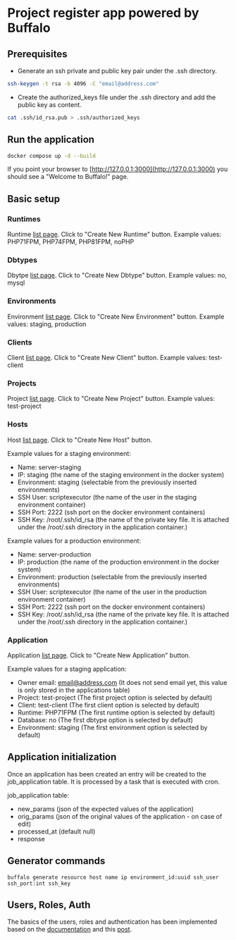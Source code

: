 # Project register app powered by Buffalo

## Prerequisites

- Generate an ssh private and public key pair under the .ssh directory.

```bash
ssh-keygen -t rsa -b 4096 -C "email@address.com"
```

- Create the authorized_keys file under the .ssh directory and add the public key as content.

```bash
cat .ssh/id_rsa.pub > .ssh/authorized_keys
```

## Run the application

```bash
docker compose up -d --build
```

If you point your browser to [http://127.0.0.1:3000](http://127.0.0.1:3000) you should see a "Welcome to Buffalo!" page.

## Basic setup

### Runtimes

Runtime [list page](http://127.0.0.1:3000/runtimes/). Click to "Create New Runtime" button. Example values: PHP71FPM, PHP74FPM, PHP81FPM, noPHP

### Dbtypes

Dbytpe [list page](http://127.0.0.1:3000/dbtypes/). Click to "Create New Dbtype" button. Example values: no, mysql

### Environments

Environment [list page](http://127.0.0.1:3000/environments/). Click to "Create New Environment" button. Example values: staging, production

### Clients

Client [list page](http://127.0.0.1:3000/clients/). Click to "Create New Client" button. Example values: test-client

### Projects

Project [list page](http://127.0.0.1:3000/projects/). Click to "Create New Project" button. Example values: test-project

### Hosts

Host [list page](http://127.0.0.1:3000/hosts/). Click to "Create New Host" button.

Example values for a staging environment:
- Name: server-staging
- IP: staging (the name of the staging environment in the docker system)
- Environment: staging (selectable from the previously inserted environments)
- SSH User: scriptexecutor (the name of the user in the staging environment container)
- SSH Port: 2222 (ssh port on the docker environment containers)
- SSH Key: /root/.ssh/id_rsa (the name of the private key file. It is attached under the /root/.ssh directory in the application container.)

Example values for a production environment:
- Name: server-production
- IP: production (the name of the production environment in the docker system)
- Environment: production (selectable from the previously inserted environments)
- SSH User: scriptexecutor (the name of the user in the production environment container)
- SSH Port: 2222 (ssh port on the docker environment containers)
- SSH Key: /root/.ssh/id_rsa (the name of the private key file. It is attached under the /root/.ssh directory in the application container.)

### Application

Application [list page](http://127.0.0.1:3000/applications/). Click to "Create New Application" button.

Example values for a staging application:
- Owner email: email@address.com (It does not send email yet, this value is only stored in the applications table)
- Project: test-project (The first project option is selected by default)
- Client: test-client (The first client option is selected by default)
- Runtime: PHP71FPM (The first runtime option is selected by default)
- Database: no (The first dbtype option is selected by default)
- Environment: staging (The first environment option is selected by default)

## Application initialization

Once an application has been created an entry will be created to the job_application table. It is processed by a task that is executed with cron.

job_application table:
- new_params (json of the expected values of the application)
- orig_params (json of the original values of the application - on case of edit)
- processed_at (default null)
- response

## Generator commands

```console
buffalo generate resource host name ip environment_id:uuid ssh_user ssh_port:int ssh_key
```

## Users, Roles, Auth

The basics of the users, roles and authentication has been implemented based on the [documentation](https://gobuffalo.io/documentation/guides/auth/) and this [post](https://zoharpeled.wordpress.com/2020/11/07/role-based-security-database-design/).

